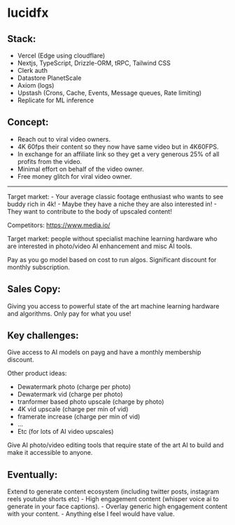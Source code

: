 # lucidfx

Stack:
---
- Vercel (Edge using cloudflare)
- Nextjs, TypeScript, Drizzle-ORM, tRPC, Tailwind CSS
- Clerk auth
- Datastore PlanetScale
- Axiom (logs)
- Upstash (Crons, Cache, Events, Message queues, Rate limiting)
- Replicate for ML inference



Concept:
--------
- Reach out to viral video owners.
- 4K 60fps their content so they now have same video but in 4K60FPS.
- In exchange for an affiliate link so they get a very generous 25% of all profits
    from the video.
- Minimal effort on behalf of the video owner.
- Free money glitch for viral video owner.

----------------------------------------------
Target market:
    - Your average classic footage enthusiast who wants to see buddy rich in 4k!
    - Maybe they have a niche they are also interested in!
    - They want to contribute to the body of upscaled content!
    
Competitors: https://www.media.io/

Target market: people without specialist machine learning hardware who are interested
in photo/video AI enhancement and misc AI tools.

Pay as you go model based on cost to run algos.
Significant discount for monthly subscription.

Sales Copy:
-----------
Giving you access to powerful state of the art machine learning hardware and
algorithms. Only pay for what you use!

Key challenges:
---------------
Give access to AI models on payg and have a monthly membership discount.

Other product ideas:
- Dewatermark photo (charge per photo)
- Dewatermark vid (charge per photo)
- tranformer based photo upscale (charge by photo)
- 4K vid upscale (charge per min of vid)
- framerate increase (charge per min of vid)
- ...
- Etc (for lots of AI video upscales)

Give AI photo/video editing tools that require state of the art AI to build
and make it accessible to anyone.

Eventually:
-----------
Extend to generate content ecosystem (including twitter posts, instagram reels
youtube shorts etc)
    - High engagement content (whisper voice ai to generate in your face captions).
    - Overlay generic high engagement content with your content.
    - Anything else I feel would have value.
